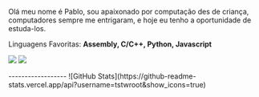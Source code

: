 <p align="left"> 
  Olá meu nome é Pablo, sou apaixonado por computação des de criança, computadores sempre me entrigaram, e hoje eu tenho a oportunidade de estuda-los.
</p>

<p align="left">
  Linguagens Favoritas: <strong>Assembly, C/C++, Python, Javascript</strong>
</p>

<p align="left">

  <a href="https://www.linkedin.com/in/pablovitorino/" alt="Linkedin">
  <img src="https://img.shields.io/badge/-Linkedin-0e76a8?style=flat-square&logo=Linkedin&logoColor=white&link=pablovitorino" /></a>

  <a href="https://instagram.com/_pablovitorino">
  <img src="https://img.shields.io/badge/-Instagram-DF0174?style=flat-square&labelColor=DF0174&logo=instagram&logoColor=white&link=_pablovitorino"/></a>
</p>
------------------
![GitHub Stats](https://github-readme-stats.vercel.app/api?username=tstwroot&show_icons=true)
